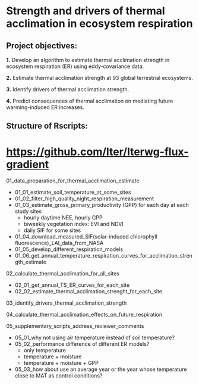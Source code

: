 # Strength and drivers of thermal acclimation in ecosystem respiration

## Project objectives:

**1.** Develop an algorithm to estimate thermal acclimation strength in ecosystem respiration (ER) using eddy-covariance data.

**2.** Estimate thermal acclimation strength at 93 global terrestrial ecosystems.

**3.** Identify drivers of thermal acclimation strength.

**4.** Predict consequences of thermal acclimation on mediating future warming-induced ER increases.

## Structure of Rscripts:

# https://github.com/lter/lterwg-flux-gradient

01_data_preparation_for_thermal_acclimation_estimate

-   01_01_estimate_soil_temperature_at_some_sites
-   01_02_filter_high_quality_night_respiration_measurement
-   01_03_estimate_gross_primary_productivity (GPP) for each day at each study sites
    -   hourly daytime NEE, hourly GPP
    -   biweekly vegetation index: EVI and NDVI
    -   daily SIF for some sites
-   01_04_download_measured_SIF(solar-induced chlorophyll fluorescence)\_LAI_data_from_NASA
-   01_05_develop_different_respiration_models
-   01_06_get_annual_temperature_respiration_curves_for_acclimation_strength_estimate

02_calculate_thermal_acclimation_for_all_sites

-   02_01_get_annual_TS_ER_curves_for_each_site
-   02_02_estimate_thermal_acclimation_strenght_for_each_site

03_identify_drivers_thermal_acclimation_strength

04_calculate_thermal_acclimation_effects_on_future_respiration

05_supplementary_scripts_address_reviewer_comments

-   05_01_why not using air temperature instead of soil temperature?
-   05_02_performance difference of different ER models?
    -   only temperature
    -   temperature + moisture
    -   temperature + moisture + GPP
-   05_03_how about use an average year or the year whose temperature close to MAT as control conditions?
